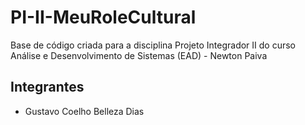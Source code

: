 # PI-II-MeuRoleCultural
Base de código criada para a disciplina Projeto Integrador II do curso Análise e Desenvolvimento de Sistemas (EAD) - Newton Paiva

## Integrantes
- Gustavo Coelho Belleza Dias